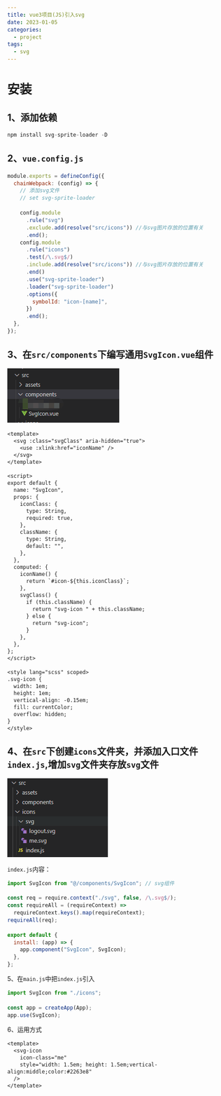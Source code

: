 ```yaml
---
title: vue3项目(JS)引入svg
date: 2023-01-05
categories:
  - project
tags:
  - svg
---
```


# 安装

## 1、添加依赖

```js
npm install svg-sprite-loader -D
```

## 2、`vue.config.js`

```js
module.exports = defineConfig({
  chainWebpack: (config) => {
    // 添加svg文件
    // set svg-sprite-loader

    config.module
      .rule("svg")
      .exclude.add(resolve("src/icons")) //与svg图片存放的位置有关
      .end();
    config.module
      .rule("icons")
      .test(/\.svg$/)
      .include.add(resolve("src/icons")) //与svg图片存放的位置有关
      .end()
      .use("svg-sprite-loader")
      .loader("svg-sprite-loader")
      .options({
        symbolId: "icon-[name]",
      })
      .end();
  },
});
```

## 3、在`src/components`下编写通用`SvgIcon.vue`组件

![](./img/svg1.png)

```vue
<template>
  <svg :class="svgClass" aria-hidden="true">
    <use :xlink:href="iconName" />
  </svg>
</template>

<script>
export default {
  name: "SvgIcon",
  props: {
    iconClass: {
      type: String,
      required: true,
    },
    className: {
      type: String,
      default: "",
    },
  },
  computed: {
    iconName() {
      return `#icon-${this.iconClass}`;
    },
    svgClass() {
      if (this.className) {
        return "svg-icon " + this.className;
      } else {
        return "svg-icon";
      }
    },
  },
};
</script>

<style lang="scss" scoped>
.svg-icon {
  width: 1em;
  height: 1em;
  vertical-align: -0.15em;
  fill: currentColor;
  overflow: hidden;
}
</style>
```

## 4、在`src`下创建`icons`文件夹，并添加入口文件`index.js`,增加`svg`文件夹存放`svg`文件

![](./img/svg2.png)

`index.js`内容：

```js
import SvgIcon from "@/components/SvgIcon"; // svg组件

const req = require.context("./svg", false, /\.svg$/);
const requireAll = (requireContext) =>
  requireContext.keys().map(requireContext);
requireAll(req);

export default {
  install: (app) => {
    app.component("SvgIcon", SvgIcon);
  },
};
```

5、在`main.js`中把`index.js`引入

```js
import SvgIcon from "./icons";

const app = createApp(App);
app.use(SvgIcon);
```

6、运用方式

```vue
<template>
  <svg-icon
    icon-class="me"
    style="width: 1.5em; height: 1.5em;vertical-align:middle;color:#2263e8"
  />
</template>
```
